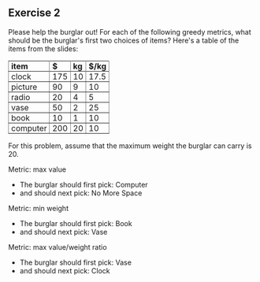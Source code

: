 ## Exercise 2
Please help the burglar out! For each of the following greedy metrics, what should be the burglar's first two choices of items? Here's a table of the items from the slides:

<table rules="all">
        <tbody>
          <tr>
            <td style="padding:0 5px 0 5px;">
              <b>item</b>
            </td>
            <td style="padding:0 5px 0 5px;">
              <b>$</b>
            </td>
            <td style="padding:0 5px 0 5px;">
              <b>kg</b>
            </td>
            <td style="padding:0 5px 0 5px;">
              <b>$/kg</b>
            </td>
          </tr>
          <tr></tr>
          <tr>
            <td style="padding:0 5px 0 5px;">clock</td>
            <td style="padding:0 5px 0 5px;">175</td>
            <td style="padding:0 5px 0 5px;">10</td>
            <td style="padding:0 5px 0 5px;">17.5</td>
          </tr>
          <tr>
            <td style="padding:0 5px 0 5px;">picture</td>
            <td style="padding:0 5px 0 5px;">90</td>
            <td style="padding:0 5px 0 5px;">9</td>
            <td style="padding:0 5px 0 5px;">10</td>
          </tr>
          <tr>
            <td style="padding:0 5px 0 5px;">radio</td>
            <td style="padding:0 5px 0 5px;">20</td>
            <td style="padding:0 5px 0 5px;">4</td>
            <td style="padding:0 5px 0 5px;">5</td>
          </tr>
          <tr>
            <td style="padding:0 5px 0 5px;">vase</td>
            <td style="padding:0 5px 0 5px;">50</td>
            <td style="padding:0 5px 0 5px;">2</td>
            <td style="padding:0 5px 0 5px;">25</td>
          </tr>
          <tr>
            <td style="padding:0 5px 0 5px;">book</td>
            <td style="padding:0 5px 0 5px;">10</td>
            <td style="padding:0 5px 0 5px;">1</td>
            <td style="padding:0 5px 0 5px;">10</td>
          </tr>
          <tr>
            <td style="padding:0 5px 0 5px;">computer</td>
            <td style="padding:0 5px 0 5px;">200</td>
            <td style="padding:0 5px 0 5px;">20</td>
            <td style="padding:0 5px 0 5px;">10</td>
          </tr>
        </tbody>
      </table>

For this problem, assume that the maximum weight the burglar can carry is 20.

Metric: max value
- The burglar should first pick: Computer
- and should next pick: No More Space


Metric: min weight
- The burglar should first pick: Book
- and should next pick: Vase
  
Metric: max value/weight ratio
- The burglar should first pick: Vase
- and should next pick: Clock
